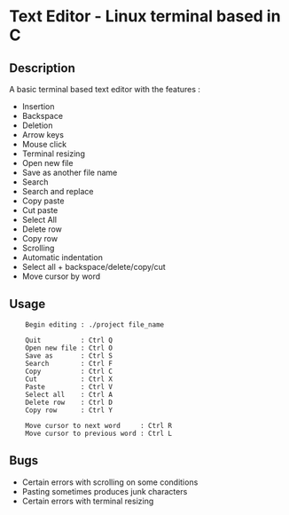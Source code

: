 # Text Editor - Linux terminal based in C

## Description
A basic terminal based text editor with the features :

* Insertion
* Backspace
* Deletion
* Arrow keys
* Mouse click
* Terminal resizing
* Open new file
* Save as another file name
* Search
* Search and replace
* Copy paste
* Cut paste
* Select All
* Delete row 
* Copy row
* Scrolling
* Automatic indentation
* Select all + backspace/delete/copy/cut
* Move cursor by word	

## Usage

```	
	Begin editing : ./project file_name

	Quit          : Ctrl Q
	Open new file : Ctrl O
	Save as	      : Ctrl S
	Search	      : Ctrl F
	Copy          : Ctrl C
	Cut           : Ctrl X
	Paste         : Ctrl V
	Select all    : Ctrl A
	Delete row    : Ctrl D
	Copy row      : Ctrl Y
	
	Move cursor to next word     : Ctrl R
	Move cursor to previous word : Ctrl L
```

## Bugs

* Certain errors with scrolling on some conditions
* Pasting sometimes produces junk characters
* Certain errors with terminal resizing
	

